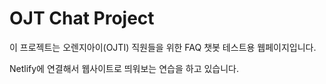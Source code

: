 # OJT Chat Project

이 프로젝트는 오렌지아이(OJTI) 직원들을 위한 FAQ 챗봇 테스트용 웹페이지입니다.

Netlify에 연결해서 웹사이트로 띄워보는 연습을 하고 있습니다.
